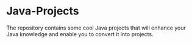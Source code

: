 # Java-Projects
The repository contains some cool Java projects that will enhance your Java knowledge and enable you to convert it into projects.
